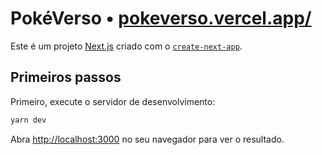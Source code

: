# PokéVerso • [pokeverso.vercel.app/](https://pokeverso.vercel.app/)

Este é um projeto [Next.js](https://nextjs.org/) criado com o [`create-next-app`](https://github.com/vercel/next.js/tree/canary/packages/create-next-app).

## Primeiros passos

Primeiro, execute o servidor de desenvolvimento:

```bash
yarn dev
```

Abra [http://localhost:3000](http://localhost:3000) no seu navegador para ver o resultado.
